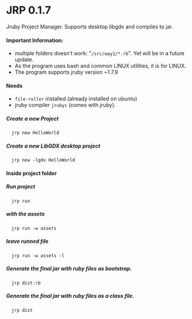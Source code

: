 # JRP 0.1.7
Jruby Project Manager. Supports desktop libgdx and compiles to jar.

#### Important Information: 
 * multiple folders doesn't work: "`/src/way1/*.rb`". Yet will be in a future update.
 * As the program uses bash and common LINUX utilities, it is for LINUX.
 * The program supports jruby version ~1.7.9

#### Needs
 * `file-roller` installed (already installed on ubuntu)
 * jruby compiler `jrubyc` (comes with jruby).

##### Create a new Project
`  jrp new HelloWorld`

##### Create a new LibGDX desktop project 
`  jrp new -lgdx HelloWorld`

#### Inside project folder
##### Run project 
`  jrp run`
##### with the assets
`  jrp run -w assets`

##### leave runned file
`  jrp run -w assets -l`

##### Generate the final jar with ruby files as bootstrap.
`  jrp dist:rb`

##### Generate the final jar with ruby files as a class file.
`  jrp dist`
